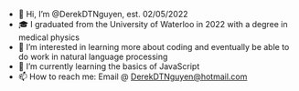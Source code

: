 - 👋 Hi, I’m @DerekDTNguyen, est. 02/05/2022
- 🎓 I graduated from the University of Waterloo in 2022 with a degree in medical physics
- 👀 I’m interested in learning more about coding and eventually be able to do work in natural language processing 
- 🌱 I’m currently learning the basics of JavaScript
- 📫 How to reach me: Email @ DerekDTNguyen@hotmail.com

<!---
DerekDTNguyen/DerekDTNguyen is a ✨ special ✨ repository because its `README.md` (this file) appears on your GitHub profile.
You can click the Preview link to take a look at your changes.
--->
